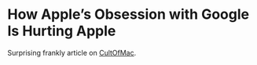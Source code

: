 # How Apple’s Obsession with Google Is Hurting Apple #

Surprising frankly article on [CultOfMac](http://www.cultofmac.com/192350/how-apples-obsession-with-google-is-hurting-apple/).
